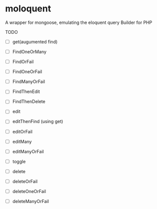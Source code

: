 # moloquent
A wrapper for mongoose, emulating the eloquent query Builder for PHP

TODO

- [ ] get(augumented find)

- [ ] FindOneOrMany

- [ ] FindOrFail

- [ ] FindOneOrFail

- [ ] FindManyOrFail

- [ ] FindThenEdit

- [ ] FindThenDelete

- [ ] edit

- [ ] editThenFind (using get)

- [ ] editOrFail

- [ ] editMany

- [ ] editManyOrFail

- [ ] toggle

- [ ] delete

- [ ] deleteOrFail

- [ ] deleteOneOrFail

- [ ] deleteManyOrFail
